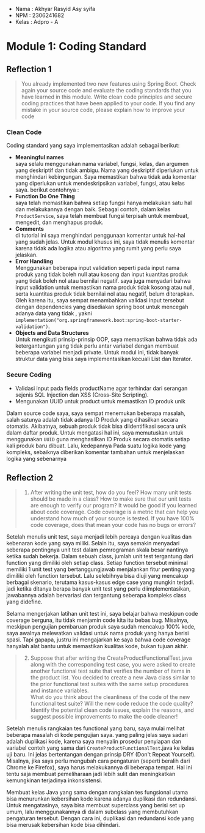 - Nama    : Akhyar Rasyid Asy syifa
- NPM     : 2306241682
- Kelas   : Adpro - A

# Module 1: Coding Standard

## Reflection 1
> You already implemented two new features using Spring Boot. Check again your source code and evaluate the coding standards that you have learned in this module. Write clean code principles and secure coding practices that have been applied to your code.  If you find any mistake in your source code, please explain how to improve your code

### Clean Code
Coding standard yang saya implementasikan adalah sebagai berikut:
- **Meaningful names** <br>
saya selalu menggunakan nama variabel, fungsi, kelas, dan argumen yang deskriptif dan tidak ambigu. Nama yang deskriptif diperlukan untuk menghindari kebingungan. Saya memastikan bahwa tidak ada komentar yang diperlukan untuk mendeskripsikan variabel, fungsi, atau kelas saya. berikut contohnya :
- **Function Do One Thing** <br>
saya telah memastikan bahwa setiap fungsi hanya melakukan satu hal dan melakukannya dengan baik. Sebagai contoh, dalam kelas `ProductService`, saya telah membuat fungsi terpisah untuk membuat, mengedit, dan menghapus produk.
- **Comments** <br>
di tutorial ini saya menghindari penggunaan komentar untuk hal-hal yang sudah jelas. Untuk modul khusus ini, saya tidak menulis komentar karena tidak ada logika atau algoritma yang rumit yang perlu saya jelaskan. 
- **Error Handling** <br>
Menggunakan beberapa input validation seperti pada input nama produk yang tidak boleh null atau kosong dan input kuantitas produk yang tidak boleh nol atau bernilai negatif. saya juga menyadari bahwa input validation untuk memastikan nama produk tidak kosong atau null, serta kuantitas produk tidak bernilai nol atau negatif, belum diterapkan. Oleh karena itu, saya sempat menambahkan validasi input tersebut dengan dependencies yang disediakan spring boot untuk mencegah adanya data yang tidak , yakni ```implementation("org.springframework.boot:spring-boot-starter-validation")```.
- **Objects and Data Structures** <br>
Untuk mengikuti prinsip-prinsip OOP, saya memastikan bahwa tidak ada ketergantungan yang tidak perlu antar variabel dengan membuat beberapa variabel menjadi private. Untuk modul ini, tidak banyak struktur data yang bisa saya implementasikan kecuali List dan Iterator. 

### Secure Coding
- Validasi input pada fields productName agar terhindar dari serangan sejenis SQL Injection dan XSS (Cross-Site Scripting).
- Mengunakan UUID untuk product untuk memastikan ID produk unik

Dalam source code saya, saya sempat menemukan beberapa masalah, salah satunya adalah tidak adanya ID Produk yang dihasilkan secara otomatis. Akibatnya, sebuah produk tidak bisa diidentifikasi secara unik dalam daftar produk. Untuk mengatasi hal ini, saya memutuskan untuk menggunakan `UUID` guna menghasilkan ID Produk secara otomatis setiap kali produk baru dibuat. Lalu, kedepannya Pada suatu logika kode yang kompleks, sebaiknya diberikan komentar tambahan untuk menjelaskan logika yang sebenarnya 


## Reflection 2
> 1. After writing the unit test, how do you feel? How many unit tests should be made in a class? How to make sure that our unit tests are enough to verify our program? It would be good if you learned about code coverage. Code coverage is a metric that can help you understand how much of your source is tested. If you have 100% code coverage, does that mean your code has no bugs or errors?

Setelah menulis unit test, saya menjadi lebih percaya dengan kualitas dan kebenaran kode yang saya miliki. Selain itu, saya semakin menyadari seberapa pentingnya unit test dalam pemrograman skala besar nantinya ketika sudah bekerja.
Dalam sebuah class, jumlah unit test tergantung dari function yang dimiliki oleh setiap class. Setiap function tersebut minimal memiliki 1 unit test yang bertanggungjawab menjalankan fitur penting yang dimiliki oleh function tersebut. Lalu selebihnya bisa diuji yang mencakup berbagai skenario, terutama kasus-kasus edge case yang mungkin terjadi. jadi ketika ditanya berapa banyak unit test yang perlu diimplementasikan, jawabannya adalah bervariasi dan tergantung seberapa kompleks class yang didefine. 

Selama mengerjakan latihan unit test ini, saya belajar bahwa meskipun code coverage berguna, itu tidak menjamin code kita itu bebas bug. Misalnya, meskipun pengujian pembaruan produk saya sudah mencakup 100% kode, saya awalnya melewatkan validasi untuk nama produk yang hanya berisi spasi. Tapi gapapa, justru ini mengajarkan ke saya bahwa code coverage hanyalah alat bantu untuk memastikan kualitas kode, bukan tujuan akhir.

>2. Suppose that after writing the CreateProductFunctionalTest.java along with the corresponding test case, you were asked to create another functional test suite that verifies the number of items in the product list. You decided to create a new Java class similar to the prior functional test suites with the same setup procedures and instance variables. <br>
What do you think about the cleanliness of the code of the new functional test suite? Will the new code reduce the code quality? Identify the potential clean code issues, explain the reasons, and suggest possible improvements to make the code cleaner! 

Setelah menulis rangkaian tes functional yang baru, saya mulai melihat beberapa masalah di kode pengujian saya. yang paling jelas saya sadari adalah duplikasi kode, karena saya menyalin prosedur penyiapan dan variabel contoh yang sama dari `CreateProductFunctionalTest`.java ke kelas uji baru. Ini jelas bertentangan dengan prinsip DRY (Don't Repeat Yourself). Misalnya, jika saya perlu mengubah cara pengaturan (seperti beralih dari Chrome ke Firefox), saya harus melakukannya di beberapa tempat. Hal ini tentu saja membuat pemeliharaan jadi lebih sulit dan meningkatkan kemungkinan terjadinya inkonsistensi.

Membuat kelas Java yang sama dengan rangkaian tes fungsional utama bisa menurunkan kebersihan kode karena adanya duplikasi dan redundansi. Untuk mengatasinya, saya bisa membuat superclass yang berisi set up umum, lalu menggunakannya di dalam subclass yang membutuhkan pengaturan tersebut. Dengan cara ini, duplikasi dan redundansi kode yang bisa merusak kebersihan kode bisa dihindari.







